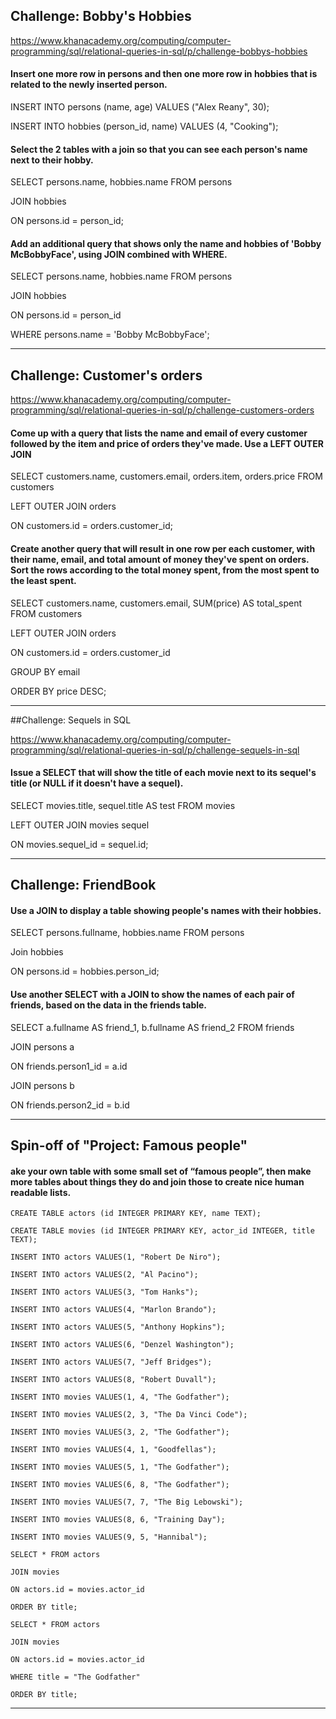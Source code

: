 ## Challenge: Bobby's Hobbies

https://www.khanacademy.org/computing/computer-programming/sql/relational-queries-in-sql/p/challenge-bobbys-hobbies

#### Insert one more row in persons and then one more row in hobbies that is related to the newly inserted person.

INSERT INTO persons (name, age) VALUES ("Alex Reany", 30);

INSERT INTO hobbies (person_id, name) VALUES (4, "Cooking");

#### Select the 2 tables with a join so that you can see each person's name next to their hobby.

SELECT persons.name, hobbies.name FROM persons

JOIN hobbies

ON persons.id = person_id;

#### Add an additional query that shows only the name and hobbies of 'Bobby McBobbyFace', using JOIN combined with WHERE.

SELECT persons.name, hobbies.name FROM persons

JOIN hobbies

ON persons.id = person_id

WHERE persons.name = 'Bobby McBobbyFace';
_________________

## Challenge: Customer's orders

https://www.khanacademy.org/computing/computer-programming/sql/relational-queries-in-sql/p/challenge-customers-orders

#### Come up with a query that lists the name and email of every customer followed by the item and price of orders they've made. Use a LEFT OUTER JOIN

SELECT customers.name, customers.email, orders.item, orders.price FROM customers

LEFT OUTER JOIN orders

ON customers.id = orders.customer_id;

#### Create another query that will result in one row per each customer, with their name, email, and total amount of money they've spent on orders. Sort the rows according to the total money spent, from the most spent to the least spent.

SELECT customers.name, customers.email, SUM(price) AS total_spent FROM customers

LEFT OUTER JOIN orders

ON customers.id = orders.customer_id

GROUP BY email

ORDER BY price DESC;



_________________

##Challenge: Sequels in SQL

https://www.khanacademy.org/computing/computer-programming/sql/relational-queries-in-sql/p/challenge-sequels-in-sql

#### Issue a SELECT that will show the title of each movie next to its sequel's title (or NULL if it doesn't have a sequel).

SELECT movies.title, sequel.title AS test
FROM movies

LEFT OUTER JOIN movies sequel

ON movies.sequel_id =  sequel.id;
_________________

## Challenge: FriendBook

#### Use a JOIN to display a table showing people's names with their hobbies.

SELECT persons.fullname, hobbies.name FROM persons

Join hobbies

ON persons.id = hobbies.person_id;

#### Use another SELECT with a JOIN to show the names of each pair of friends, based on the data in the friends table.

SELECT a.fullname AS friend_1, b.fullname AS friend_2 FROM friends

JOIN persons a

ON friends.person1_id = a.id

JOIN persons b

ON friends.person2_id = b.id

_________________

## Spin-off of "Project: Famous people"

#### ake your own table with some small set of “famous people”, then make more tables about things they do and join those to create nice human readable lists.
```
CREATE TABLE actors (id INTEGER PRIMARY KEY, name TEXT);

CREATE TABLE movies (id INTEGER PRIMARY KEY, actor_id INTEGER, title TEXT);

INSERT INTO actors VALUES(1, "Robert De Niro");

INSERT INTO actors VALUES(2, "Al Pacino");

INSERT INTO actors VALUES(3, "Tom Hanks");

INSERT INTO actors VALUES(4, "Marlon Brando");

INSERT INTO actors VALUES(5, "Anthony Hopkins");

INSERT INTO actors VALUES(6, "Denzel Washington");

INSERT INTO actors VALUES(7, "Jeff Bridges");

INSERT INTO actors VALUES(8, "Robert Duvall");

INSERT INTO movies VALUES(1, 4, "The Godfather");

INSERT INTO movies VALUES(2, 3, "The Da Vinci Code");

INSERT INTO movies VALUES(3, 2, "The Godfather");

INSERT INTO movies VALUES(4, 1, "Goodfellas");

INSERT INTO movies VALUES(5, 1, "The Godfather");

INSERT INTO movies VALUES(6, 8, "The Godfather");

INSERT INTO movies VALUES(7, 7, "The Big Lebowski");

INSERT INTO movies VALUES(8, 6, "Training Day");

INSERT INTO movies VALUES(9, 5, "Hannibal");
```
```
SELECT * FROM actors

JOIN movies

ON actors.id = movies.actor_id

ORDER BY title;
```
```
SELECT * FROM actors

JOIN movies

ON actors.id = movies.actor_id

WHERE title = "The Godfather"

ORDER BY title;
```
_________________
